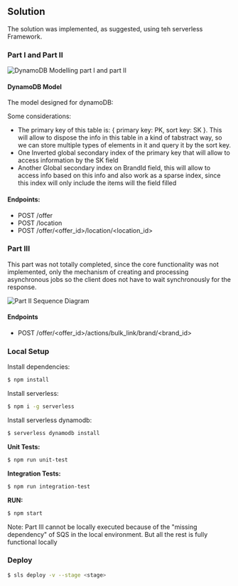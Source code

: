 ## Solution

The solution was implemented, as suggested, using teh serverless Framework.

### Part I and Part II

![DynamoDB Modelling part I and part II](https://raw.githubusercontent.com/FidelLimited/be-techtest-pedropiloto/master/documentation/model.png?token=ADAT4OQFQA76QTSOCJZ4BYS7WUQOQ)

#### DynamoDB Model

The model designed for dynamoDB:

Some considerations:

- The primary key of this table is: { primary key: PK, sort key: SK }. This will allow to dispose the info in this table in a kind of tabstract way, so we can store multiple types of elements in it and query it by the sort key.
- One Inverted global secondary index of the primary key that will allow to access information by the SK field
- Another Global secondary index on BrandId field, this will allow to access info based on this info and also work as a sparse index, since this index will only include the items will the field filled

#### Endpoints:
- POST /offer
- POST /location
- POST /offer/<offer_id>/location/<location_id>

### Part III

This part was not totally completed, since the core functionality was not implemented, only the mechanism of creating and processing asynchronous jobs so the client does not have to wait synchronously for the response.

![Part II Sequence Diagram](https://raw.githubusercontent.com/FidelLimited/be-techtest-pedropiloto/master/documentation/part_3_sd.png?token=ADAT4OSRUTIESTPOMMOWPV27WUQPQ)

#### Endpoints
- POST /offer/<offer_id>/actions/bulk_link/brand/<brand_id>

### Local Setup

Install dependencies:
```sh
$ npm install
```

Install serverless:
```sh
$ npm i -g serverless
```

Install serverless dynamodb:
```sh
$ serverless dynamodb install
```

**Unit Tests:**
```sh
$ npm run unit-test
```

**Integration Tests:**
```sh
$ npm run integration-test
```

**RUN:**
```sh
$ npm start
```

Note: Part III cannot be locally executed because of the "missing dependency" of SQS in the local environment. But all the rest is fully functional locally

### Deploy
```sh
$ sls deploy -v --stage <stage>
```





